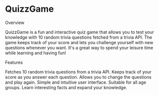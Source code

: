 # QuizzGame

Overview

QuizzGame is a fun and interactive quiz game that allows you to test your knowledge with 10 random trivia questions fetched from a trivia API. The game keeps track of your score and lets you challenge yourself with new questions whenever you want. It's a great way to spend your leisure time while learning and having fun!

Features

Fetches 10 random trivia questions from a trivia API.
Keeps track of your score as you answer each question.
Allows you to change the questions and play again.
Simple and intuitive user interface.
Suitable for all age groups.
Learn interesting facts and expand your knowledge.

